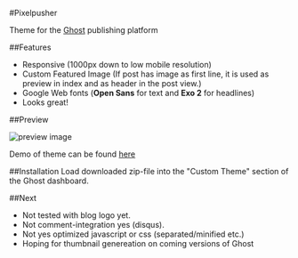#Pixelpusher

Theme for the [Ghost](www.ghost.org) publishing platform

##Features
* Responsive (1000px down to low mobile resolution)
* Custom Featured Image (If post has image as first line, it is used as preview in index and as header in the post view.)
* Google Web fonts (**Open Sans** for text and **Exo 2** for headlines)
* Looks great!

##Preview

![preview image](http://pixelpusher.ghost.io/content/images/2014/Jan/example.jpg)

Demo of theme can be found <a href="http://pixelpusher.ghost.io/">here</a>

##Installation
Load downloaded zip-file into the "Custom Theme" section of the Ghost dashboard.

##Next

* Not tested with blog logo yet.
* Not comment-integration yes (disqus).
* Not yes optimized javascript or css (separated/minified etc.)
* Hoping for thumbnail genereation on coming versions of Ghost
